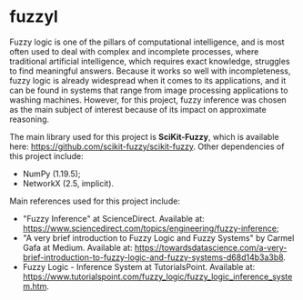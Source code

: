 # fuzzyl
Fuzzy logic is one of the pillars of computational intelligence, and is most often used to deal with complex and incomplete processes, where traditional artificial intelligence, which requires exact knowledge, struggles to find meaningful answers. Because it works so well with incompleteness, fuzzy logic is already widespread when it comes to its applications, and it can be found in systems that range from image processing applications to washing machines. However, for this project, fuzzy inference was chosen as the main subject of interest because of its impact on approximate reasoning.

The main library used for this project is **SciKit-Fuzzy**, which is available here: https://github.com/scikit-fuzzy/scikit-fuzzy. Other dependencies of this project include:

* NumPy (1.19.5);
* NetworkX (2.5, implicit).

Main references used for this project include:

* "Fuzzy Inference" at ScienceDirect. Available at: https://www.sciencedirect.com/topics/engineering/fuzzy-inference;
* "A very brief introduction to Fuzzy Logic and Fuzzy Systems" by Carmel Gafa at Medium. Available at: https://towardsdatascience.com/a-very-brief-introduction-to-fuzzy-logic-and-fuzzy-systems-d68d14b3a3b8. 
* Fuzzy Logic - Inference System at TutorialsPoint. Available at: https://www.tutorialspoint.com/fuzzy_logic/fuzzy_logic_inference_system.htm.

